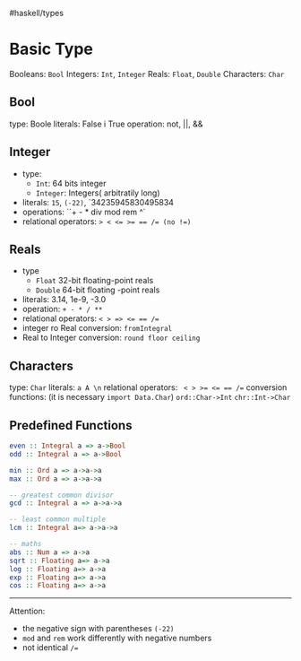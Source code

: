 #haskell/types

# Basic Type

Booleans: `Bool`
Integers: `Int`, `Integer`
Reals: `Float`, `Double`
Characters: `Char`

## Bool
type: Boole
literals: False i True
operation: not, ||, &&


## Integer
- type:
	- `Int`: 64 bits integer
	- `Integer`: Integers( arbitratily long)
- literals: `15`, `(-22)`, `34235945830495834
- operations: ``+ - * div mod rem ^`
- relational operators: `> < <= >= == /= (no !=)`


## Reals
- type
	- `Float` 32-bit floating-point reals
	- `Double` 64-bit floating -point reals
- literals: 3.14, 1e-9, -3.0
- operation: `+ - * / **`
- relational operators: `< > => <= == /=`
- integer ro Real conversion: `fromIntegral`
- Real to Integer conversion: `round floor ceiling`

## Characters
type: `Char`
literals: `a A \n`
relational operators: ` < > >= <= == /=`
conversion functions: (it is necessary `import Data.Char`)
`ord::Char->Int`
`chr::Int->Char`

## Predefined Functions
```haskell
even :: Integral a => a->Bool
odd :: Integral a => a->Bool

min :: Ord a => a->a->a
max :: Ord a => a->a->a

-- greatest common divisor
gcd :: Integral a => a->a->a

-- least common multiple
lcm :: Integral a=> a->a->a

-- maths
abs :: Num a => a->a
sqrt :: Floating a=> a->a
log :: Floating a=> a->a
exp :: Floating a=> a->a
cos :: Floating a=> a->a
```


----
Attention:
- the negative sign with parentheses `(-22)`
- `mod` and `rem` work differently with negative numbers
- not identical `/=`



